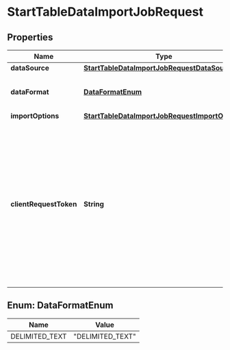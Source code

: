 

# StartTableDataImportJobRequest


## Properties

| Name | Type | Description | Notes |
|------------ | ------------- | ------------- | -------------|
|**dataSource** | [**StartTableDataImportJobRequestDataSource**](StartTableDataImportJobRequestDataSource.md) |  |  |
|**dataFormat** | [**DataFormatEnum**](#DataFormatEnum) |  The format of the data that is being imported. Currently the only option supported is \&quot;DELIMITED_TEXT\&quot;.  |  |
|**importOptions** | [**StartTableDataImportJobRequestImportOptions**](StartTableDataImportJobRequestImportOptions.md) |  |  |
|**clientRequestToken** | **String** | &lt;p&gt; The request token for performing the update action. Request tokens help to identify duplicate requests. If a call times out or fails due to a transient error like a failed network connection, you can retry the call with the same request token. The service ensures that if the first call using that request token is successfully performed, the second call will not perform the action again. &lt;/p&gt; &lt;p&gt; Note that request tokens are valid only for a few minutes. You cannot use request tokens to dedupe requests spanning hours or days. &lt;/p&gt; |  |



## Enum: DataFormatEnum

| Name | Value |
|---- | -----|
| DELIMITED_TEXT | &quot;DELIMITED_TEXT&quot; |



